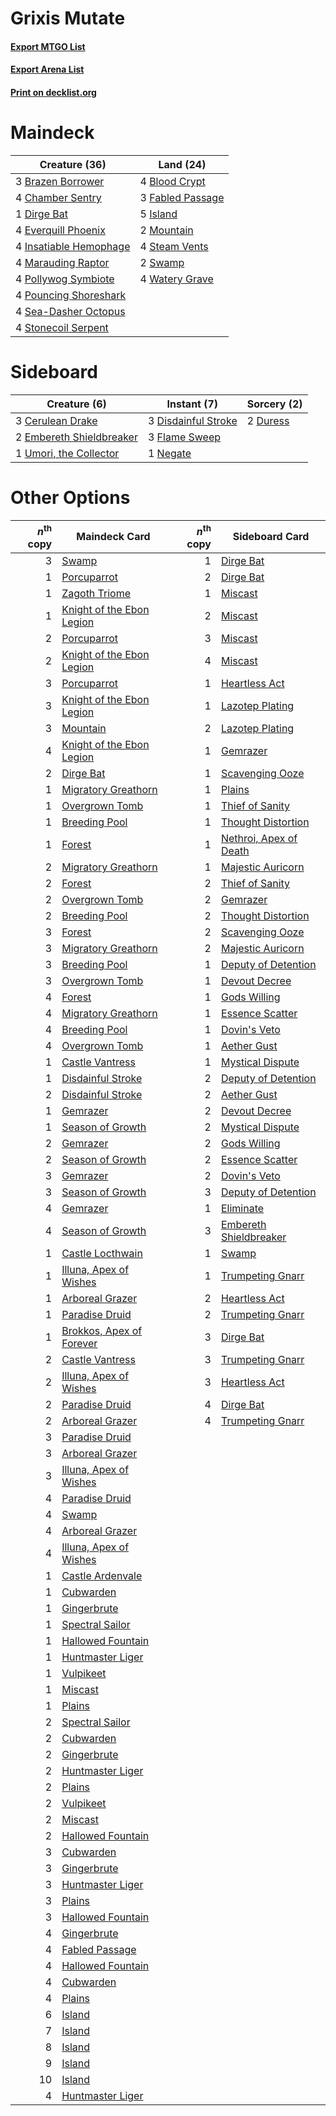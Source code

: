 # Grixis Mutate

#### [Export MTGO List](../collection/Grixis%20Mutate/Grixis%20Mutate.txt)
#### [Export Arena List](../collection/Grixis%20Mutate/Grixis%20Mutate_arena.txt)
#### [Print on decklist.org](http://decklist.org/?deckmain=4%09Blood%20Crypt%0A3%09Brazen%20Borrower%0A4%09Chamber%20Sentry%0A1%09Dirge%20Bat%0A4%09Everquill%20Phoenix%0A3%09Fabled%20Passage%0A4%09Insatiable%20Hemophage%0A5%09Island%0A4%09Marauding%20Raptor%0A2%09Mountain%0A4%09Pollywog%20Symbiote%0A4%09Pouncing%20Shoreshark%0A4%09Sea-Dasher%20Octopus%0A4%09Steam%20Vents%0A4%09Stonecoil%20Serpent%0A2%09Swamp%0A4%09Watery%20Grave&deckside=3%09Cerulean%20Drake%0A3%09Disdainful%20Stroke%0A2%09Duress%0A2%09Embereth%20Shieldbreaker%0A3%09Flame%20Sweep%0A1%09Negate%0A1%09Umori,%20the%20Collector)
# Maindeck

|                                          Creature (36)                                          |                                         Land (24)                                         |
|-------------------------------------------------------------------------------------------------|-------------------------------------------------------------------------------------------|
|3 [Brazen Borrower](http://gatherer.wizards.com/Pages/Card/Details.aspx?multiverseid=473001)     |4 [Blood Crypt](http://gatherer.wizards.com/Pages/Card/Details.aspx?multiverseid=97102)    |
|4 [Chamber Sentry](http://gatherer.wizards.com/Pages/Card/Details.aspx?multiverseid=452982)      |3 [Fabled Passage](http://gatherer.wizards.com/Pages/Card/Details.aspx?multiverseid=473206)|
|1 [Dirge Bat](http://gatherer.wizards.com/Pages/Card/Details.aspx?multiverseid=479604)           |5 [Island](http://gatherer.wizards.com/Pages/Card/Details.aspx?multiverseid=439857)        |
|4 [Everquill Phoenix](http://gatherer.wizards.com/Pages/Card/Details.aspx?multiverseid=479634)   |2 [Mountain](http://gatherer.wizards.com/Pages/Card/Details.aspx?multiverseid=439859)      |
|4 [Insatiable Hemophage](http://gatherer.wizards.com/Pages/Card/Details.aspx?multiverseid=479613)|4 [Steam Vents](http://gatherer.wizards.com/Pages/Card/Details.aspx?multiverseid=405109)   |
|4 [Marauding Raptor](http://gatherer.wizards.com/Pages/Card/Details.aspx?multiverseid=466904)    |2 [Swamp](http://gatherer.wizards.com/Pages/Card/Details.aspx?multiverseid=439858)         |
|4 [Pollywog Symbiote](http://gatherer.wizards.com/Pages/Card/Details.aspx?multiverseid=482372)   |4 [Watery Grave](http://gatherer.wizards.com/Pages/Card/Details.aspx?multiverseid=405114)  |
|4 [Pouncing Shoreshark](http://gatherer.wizards.com/Pages/Card/Details.aspx?multiverseid=479584) |                                                                                           |
|4 [Sea-Dasher Octopus](http://gatherer.wizards.com/Pages/Card/Details.aspx?multiverseid=479586)  |                                                                                           |
|4 [Stonecoil Serpent](http://gatherer.wizards.com/Pages/Card/Details.aspx?multiverseid=473197)   |                                                                                           |


# Sideboard

|                                           Creature (6)                                            |                                         Instant (7)                                          |                                   Sorcery (2)                                    |
|---------------------------------------------------------------------------------------------------|----------------------------------------------------------------------------------------------|----------------------------------------------------------------------------------|
|3 [Cerulean Drake](http://gatherer.wizards.com/Pages/Card/Details.aspx?multiverseid=466807)        |3 [Disdainful Stroke](http://gatherer.wizards.com/Pages/Card/Details.aspx?multiverseid=420705)|2 [Duress](http://gatherer.wizards.com/Pages/Card/Details.aspx?multiverseid=14557)|
|2 [Embereth Shieldbreaker](http://gatherer.wizards.com/Pages/Card/Details.aspx?multiverseid=473084)|3 [Flame Sweep](http://gatherer.wizards.com/Pages/Card/Details.aspx?multiverseid=466893)      |                                                                                  |
|1 [Umori, the Collector](http://gatherer.wizards.com/Pages/Card/Details.aspx?multiverseid=479751)  |1 [Negate](http://gatherer.wizards.com/Pages/Card/Details.aspx?multiverseid=423707)           |                                                                                  |


# Other Options

|*n*<sup>th</sup> copy|                                           Maindeck Card                                            |*n*<sup>th</sup> copy|                                         Sideboard Card                                          |
|--------------------:|----------------------------------------------------------------------------------------------------|--------------------:|-------------------------------------------------------------------------------------------------|
|                    3|[Swamp](http://gatherer.wizards.com/Pages/Card/Details.aspx?multiverseid=439858)                    |                    1|[Dirge Bat](http://gatherer.wizards.com/Pages/Card/Details.aspx?multiverseid=479604)             |
|                    1|[Porcuparrot](http://gatherer.wizards.com/Pages/Card/Details.aspx?multiverseid=479648)              |                    2|[Dirge Bat](http://gatherer.wizards.com/Pages/Card/Details.aspx?multiverseid=479604)             |
|                    1|[Zagoth Triome](http://gatherer.wizards.com/Pages/Card/Details.aspx?multiverseid=479779)            |                    1|[Miscast](http://gatherer.wizards.com/Pages/Card/Details.aspx?multiverseid=485380)               |
|                    1|[Knight of the Ebon Legion](http://gatherer.wizards.com/Pages/Card/Details.aspx?multiverseid=466859)|                    2|[Miscast](http://gatherer.wizards.com/Pages/Card/Details.aspx?multiverseid=485380)               |
|                    2|[Porcuparrot](http://gatherer.wizards.com/Pages/Card/Details.aspx?multiverseid=479648)              |                    3|[Miscast](http://gatherer.wizards.com/Pages/Card/Details.aspx?multiverseid=485380)               |
|                    2|[Knight of the Ebon Legion](http://gatherer.wizards.com/Pages/Card/Details.aspx?multiverseid=466859)|                    4|[Miscast](http://gatherer.wizards.com/Pages/Card/Details.aspx?multiverseid=485380)               |
|                    3|[Porcuparrot](http://gatherer.wizards.com/Pages/Card/Details.aspx?multiverseid=479648)              |                    1|[Heartless Act](http://gatherer.wizards.com/Pages/Card/Details.aspx?multiverseid=479611)         |
|                    3|[Knight of the Ebon Legion](http://gatherer.wizards.com/Pages/Card/Details.aspx?multiverseid=466859)|                    1|[Lazotep Plating](http://gatherer.wizards.com/Pages/Card/Details.aspx?multiverseid=460986)       |
|                    3|[Mountain](http://gatherer.wizards.com/Pages/Card/Details.aspx?multiverseid=439859)                 |                    2|[Lazotep Plating](http://gatherer.wizards.com/Pages/Card/Details.aspx?multiverseid=460986)       |
|                    4|[Knight of the Ebon Legion](http://gatherer.wizards.com/Pages/Card/Details.aspx?multiverseid=466859)|                    1|[Gemrazer](http://gatherer.wizards.com/Pages/Card/Details.aspx?multiverseid=479675)              |
|                    2|[Dirge Bat](http://gatherer.wizards.com/Pages/Card/Details.aspx?multiverseid=479604)                |                    1|[Scavenging Ooze](http://gatherer.wizards.com/Pages/Card/Details.aspx?multiverseid=420783)       |
|                    1|[Migratory Greathorn](http://gatherer.wizards.com/Pages/Card/Details.aspx?multiverseid=479685)      |                    1|[Plains](http://gatherer.wizards.com/Pages/Card/Details.aspx?multiverseid=439856)                |
|                    1|[Overgrown Tomb](http://gatherer.wizards.com/Pages/Card/Details.aspx?multiverseid=405103)           |                    1|[Thief of Sanity](http://gatherer.wizards.com/Pages/Card/Details.aspx?multiverseid=452955)       |
|                    1|[Breeding Pool](http://gatherer.wizards.com/Pages/Card/Details.aspx?multiverseid=97088)             |                    1|[Thought Distortion](http://gatherer.wizards.com/Pages/Card/Details.aspx?multiverseid=466871)    |
|                    1|[Forest](http://gatherer.wizards.com/Pages/Card/Details.aspx?multiverseid=439860)                   |                    1|[Nethroi, Apex of Death](http://gatherer.wizards.com/Pages/Card/Details.aspx?multiverseid=479717)|
|                    2|[Migratory Greathorn](http://gatherer.wizards.com/Pages/Card/Details.aspx?multiverseid=479685)      |                    1|[Majestic Auricorn](http://gatherer.wizards.com/Pages/Card/Details.aspx?multiverseid=479542)     |
|                    2|[Forest](http://gatherer.wizards.com/Pages/Card/Details.aspx?multiverseid=439860)                   |                    2|[Thief of Sanity](http://gatherer.wizards.com/Pages/Card/Details.aspx?multiverseid=452955)       |
|                    2|[Overgrown Tomb](http://gatherer.wizards.com/Pages/Card/Details.aspx?multiverseid=405103)           |                    2|[Gemrazer](http://gatherer.wizards.com/Pages/Card/Details.aspx?multiverseid=479675)              |
|                    2|[Breeding Pool](http://gatherer.wizards.com/Pages/Card/Details.aspx?multiverseid=97088)             |                    2|[Thought Distortion](http://gatherer.wizards.com/Pages/Card/Details.aspx?multiverseid=466871)    |
|                    3|[Forest](http://gatherer.wizards.com/Pages/Card/Details.aspx?multiverseid=439860)                   |                    2|[Scavenging Ooze](http://gatherer.wizards.com/Pages/Card/Details.aspx?multiverseid=420783)       |
|                    3|[Migratory Greathorn](http://gatherer.wizards.com/Pages/Card/Details.aspx?multiverseid=479685)      |                    2|[Majestic Auricorn](http://gatherer.wizards.com/Pages/Card/Details.aspx?multiverseid=479542)     |
|                    3|[Breeding Pool](http://gatherer.wizards.com/Pages/Card/Details.aspx?multiverseid=97088)             |                    1|[Deputy of Detention](http://gatherer.wizards.com/Pages/Card/Details.aspx?multiverseid=457309)   |
|                    3|[Overgrown Tomb](http://gatherer.wizards.com/Pages/Card/Details.aspx?multiverseid=405103)           |                    1|[Devout Decree](http://gatherer.wizards.com/Pages/Card/Details.aspx?multiverseid=466767)         |
|                    4|[Forest](http://gatherer.wizards.com/Pages/Card/Details.aspx?multiverseid=439860)                   |                    1|[Gods Willing](http://gatherer.wizards.com/Pages/Card/Details.aspx?multiverseid=442005)          |
|                    4|[Migratory Greathorn](http://gatherer.wizards.com/Pages/Card/Details.aspx?multiverseid=479685)      |                    1|[Essence Scatter](http://gatherer.wizards.com/Pages/Card/Details.aspx?multiverseid=426754)       |
|                    4|[Breeding Pool](http://gatherer.wizards.com/Pages/Card/Details.aspx?multiverseid=97088)             |                    1|[Dovin's Veto](http://gatherer.wizards.com/Pages/Card/Details.aspx?multiverseid=461120)          |
|                    4|[Overgrown Tomb](http://gatherer.wizards.com/Pages/Card/Details.aspx?multiverseid=405103)           |                    1|[Aether Gust](http://gatherer.wizards.com/Pages/Card/Details.aspx?multiverseid=466796)           |
|                    1|[Castle Vantress](http://gatherer.wizards.com/Pages/Card/Details.aspx?multiverseid=473204)          |                    1|[Mystical Dispute](http://gatherer.wizards.com/Pages/Card/Details.aspx?multiverseid=473020)      |
|                    1|[Disdainful Stroke](http://gatherer.wizards.com/Pages/Card/Details.aspx?multiverseid=420705)        |                    2|[Deputy of Detention](http://gatherer.wizards.com/Pages/Card/Details.aspx?multiverseid=457309)   |
|                    2|[Disdainful Stroke](http://gatherer.wizards.com/Pages/Card/Details.aspx?multiverseid=420705)        |                    2|[Aether Gust](http://gatherer.wizards.com/Pages/Card/Details.aspx?multiverseid=466796)           |
|                    1|[Gemrazer](http://gatherer.wizards.com/Pages/Card/Details.aspx?multiverseid=479675)                 |                    2|[Devout Decree](http://gatherer.wizards.com/Pages/Card/Details.aspx?multiverseid=466767)         |
|                    1|[Season of Growth](http://gatherer.wizards.com/Pages/Card/Details.aspx?multiverseid=466945)         |                    2|[Mystical Dispute](http://gatherer.wizards.com/Pages/Card/Details.aspx?multiverseid=473020)      |
|                    2|[Gemrazer](http://gatherer.wizards.com/Pages/Card/Details.aspx?multiverseid=479675)                 |                    2|[Gods Willing](http://gatherer.wizards.com/Pages/Card/Details.aspx?multiverseid=442005)          |
|                    2|[Season of Growth](http://gatherer.wizards.com/Pages/Card/Details.aspx?multiverseid=466945)         |                    2|[Essence Scatter](http://gatherer.wizards.com/Pages/Card/Details.aspx?multiverseid=426754)       |
|                    3|[Gemrazer](http://gatherer.wizards.com/Pages/Card/Details.aspx?multiverseid=479675)                 |                    2|[Dovin's Veto](http://gatherer.wizards.com/Pages/Card/Details.aspx?multiverseid=461120)          |
|                    3|[Season of Growth](http://gatherer.wizards.com/Pages/Card/Details.aspx?multiverseid=466945)         |                    3|[Deputy of Detention](http://gatherer.wizards.com/Pages/Card/Details.aspx?multiverseid=457309)   |
|                    4|[Gemrazer](http://gatherer.wizards.com/Pages/Card/Details.aspx?multiverseid=479675)                 |                    1|[Eliminate](http://gatherer.wizards.com/Pages/Card/Details.aspx?multiverseid=485420)             |
|                    4|[Season of Growth](http://gatherer.wizards.com/Pages/Card/Details.aspx?multiverseid=466945)         |                    3|[Embereth Shieldbreaker](http://gatherer.wizards.com/Pages/Card/Details.aspx?multiverseid=473084)|
|                    1|[Castle Locthwain](http://gatherer.wizards.com/Pages/Card/Details.aspx?multiverseid=473203)         |                    1|[Swamp](http://gatherer.wizards.com/Pages/Card/Details.aspx?multiverseid=439858)                 |
|                    1|[Illuna, Apex of Wishes](http://gatherer.wizards.com/Pages/Card/Details.aspx?multiverseid=479710)   |                    1|[Trumpeting Gnarr](http://gatherer.wizards.com/Pages/Card/Details.aspx?multiverseid=479733)      |
|                    1|[Arboreal Grazer](http://gatherer.wizards.com/Pages/Card/Details.aspx?multiverseid=461076)          |                    2|[Heartless Act](http://gatherer.wizards.com/Pages/Card/Details.aspx?multiverseid=479611)         |
|                    1|[Paradise Druid](http://gatherer.wizards.com/Pages/Card/Details.aspx?multiverseid=461098)           |                    2|[Trumpeting Gnarr](http://gatherer.wizards.com/Pages/Card/Details.aspx?multiverseid=479733)      |
|                    1|[Brokkos, Apex of Forever](http://gatherer.wizards.com/Pages/Card/Details.aspx?multiverseid=479699) |                    3|[Dirge Bat](http://gatherer.wizards.com/Pages/Card/Details.aspx?multiverseid=479604)             |
|                    2|[Castle Vantress](http://gatherer.wizards.com/Pages/Card/Details.aspx?multiverseid=473204)          |                    3|[Trumpeting Gnarr](http://gatherer.wizards.com/Pages/Card/Details.aspx?multiverseid=479733)      |
|                    2|[Illuna, Apex of Wishes](http://gatherer.wizards.com/Pages/Card/Details.aspx?multiverseid=479710)   |                    3|[Heartless Act](http://gatherer.wizards.com/Pages/Card/Details.aspx?multiverseid=479611)         |
|                    2|[Paradise Druid](http://gatherer.wizards.com/Pages/Card/Details.aspx?multiverseid=461098)           |                    4|[Dirge Bat](http://gatherer.wizards.com/Pages/Card/Details.aspx?multiverseid=479604)             |
|                    2|[Arboreal Grazer](http://gatherer.wizards.com/Pages/Card/Details.aspx?multiverseid=461076)          |                    4|[Trumpeting Gnarr](http://gatherer.wizards.com/Pages/Card/Details.aspx?multiverseid=479733)      |
|                    3|[Paradise Druid](http://gatherer.wizards.com/Pages/Card/Details.aspx?multiverseid=461098)           |                     |                                                                                                 |
|                    3|[Arboreal Grazer](http://gatherer.wizards.com/Pages/Card/Details.aspx?multiverseid=461076)          |                     |                                                                                                 |
|                    3|[Illuna, Apex of Wishes](http://gatherer.wizards.com/Pages/Card/Details.aspx?multiverseid=479710)   |                     |                                                                                                 |
|                    4|[Paradise Druid](http://gatherer.wizards.com/Pages/Card/Details.aspx?multiverseid=461098)           |                     |                                                                                                 |
|                    4|[Swamp](http://gatherer.wizards.com/Pages/Card/Details.aspx?multiverseid=439858)                    |                     |                                                                                                 |
|                    4|[Arboreal Grazer](http://gatherer.wizards.com/Pages/Card/Details.aspx?multiverseid=461076)          |                     |                                                                                                 |
|                    4|[Illuna, Apex of Wishes](http://gatherer.wizards.com/Pages/Card/Details.aspx?multiverseid=479710)   |                     |                                                                                                 |
|                    1|[Castle Ardenvale](http://gatherer.wizards.com/Pages/Card/Details.aspx?multiverseid=473200)         |                     |                                                                                                 |
|                    1|[Cubwarden](http://gatherer.wizards.com/Pages/Card/Details.aspx?multiverseid=479527)                |                     |                                                                                                 |
|                    1|[Gingerbrute](http://gatherer.wizards.com/Pages/Card/Details.aspx?multiverseid=473181)              |                     |                                                                                                 |
|                    1|[Spectral Sailor](http://gatherer.wizards.com/Pages/Card/Details.aspx?multiverseid=466830)          |                     |                                                                                                 |
|                    1|[Hallowed Fountain](http://gatherer.wizards.com/Pages/Card/Details.aspx?multiverseid=97071)         |                     |                                                                                                 |
|                    1|[Huntmaster Liger](http://gatherer.wizards.com/Pages/Card/Details.aspx?multiverseid=479536)         |                     |                                                                                                 |
|                    1|[Vulpikeet](http://gatherer.wizards.com/Pages/Card/Details.aspx?multiverseid=479557)                |                     |                                                                                                 |
|                    1|[Miscast](http://gatherer.wizards.com/Pages/Card/Details.aspx?multiverseid=485380)                  |                     |                                                                                                 |
|                    1|[Plains](http://gatherer.wizards.com/Pages/Card/Details.aspx?multiverseid=439856)                   |                     |                                                                                                 |
|                    2|[Spectral Sailor](http://gatherer.wizards.com/Pages/Card/Details.aspx?multiverseid=466830)          |                     |                                                                                                 |
|                    2|[Cubwarden](http://gatherer.wizards.com/Pages/Card/Details.aspx?multiverseid=479527)                |                     |                                                                                                 |
|                    2|[Gingerbrute](http://gatherer.wizards.com/Pages/Card/Details.aspx?multiverseid=473181)              |                     |                                                                                                 |
|                    2|[Huntmaster Liger](http://gatherer.wizards.com/Pages/Card/Details.aspx?multiverseid=479536)         |                     |                                                                                                 |
|                    2|[Plains](http://gatherer.wizards.com/Pages/Card/Details.aspx?multiverseid=439856)                   |                     |                                                                                                 |
|                    2|[Vulpikeet](http://gatherer.wizards.com/Pages/Card/Details.aspx?multiverseid=479557)                |                     |                                                                                                 |
|                    2|[Miscast](http://gatherer.wizards.com/Pages/Card/Details.aspx?multiverseid=485380)                  |                     |                                                                                                 |
|                    2|[Hallowed Fountain](http://gatherer.wizards.com/Pages/Card/Details.aspx?multiverseid=97071)         |                     |                                                                                                 |
|                    3|[Cubwarden](http://gatherer.wizards.com/Pages/Card/Details.aspx?multiverseid=479527)                |                     |                                                                                                 |
|                    3|[Gingerbrute](http://gatherer.wizards.com/Pages/Card/Details.aspx?multiverseid=473181)              |                     |                                                                                                 |
|                    3|[Huntmaster Liger](http://gatherer.wizards.com/Pages/Card/Details.aspx?multiverseid=479536)         |                     |                                                                                                 |
|                    3|[Plains](http://gatherer.wizards.com/Pages/Card/Details.aspx?multiverseid=439856)                   |                     |                                                                                                 |
|                    3|[Hallowed Fountain](http://gatherer.wizards.com/Pages/Card/Details.aspx?multiverseid=97071)         |                     |                                                                                                 |
|                    4|[Gingerbrute](http://gatherer.wizards.com/Pages/Card/Details.aspx?multiverseid=473181)              |                     |                                                                                                 |
|                    4|[Fabled Passage](http://gatherer.wizards.com/Pages/Card/Details.aspx?multiverseid=473206)           |                     |                                                                                                 |
|                    4|[Hallowed Fountain](http://gatherer.wizards.com/Pages/Card/Details.aspx?multiverseid=97071)         |                     |                                                                                                 |
|                    4|[Cubwarden](http://gatherer.wizards.com/Pages/Card/Details.aspx?multiverseid=479527)                |                     |                                                                                                 |
|                    4|[Plains](http://gatherer.wizards.com/Pages/Card/Details.aspx?multiverseid=439856)                   |                     |                                                                                                 |
|                    6|[Island](http://gatherer.wizards.com/Pages/Card/Details.aspx?multiverseid=439857)                   |                     |                                                                                                 |
|                    7|[Island](http://gatherer.wizards.com/Pages/Card/Details.aspx?multiverseid=439857)                   |                     |                                                                                                 |
|                    8|[Island](http://gatherer.wizards.com/Pages/Card/Details.aspx?multiverseid=439857)                   |                     |                                                                                                 |
|                    9|[Island](http://gatherer.wizards.com/Pages/Card/Details.aspx?multiverseid=439857)                   |                     |                                                                                                 |
|                   10|[Island](http://gatherer.wizards.com/Pages/Card/Details.aspx?multiverseid=439857)                   |                     |                                                                                                 |
|                    4|[Huntmaster Liger](http://gatherer.wizards.com/Pages/Card/Details.aspx?multiverseid=479536)         |                     |                                                                                                 |

